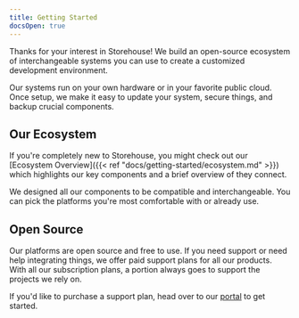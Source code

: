 ```yaml
---
title: Getting Started
docsOpen: true
---
```


Thanks for your interest in Storehouse!  We build an open-source ecosystem of
interchangeable systems you can use to create a customized development
environment.

Our systems run on your own hardware or in your favorite public cloud.  Once
setup, we make it easy to update your system, secure things, and backup crucial
components.

## Our Ecosystem

If you're completely new to Storehouse, you might check out our [Ecosystem
Overview]({{< ref "docs/getting-started/ecosystem.md" >}}) which highlights our
key components and a brief overview of they connect.

We designed all our components to be compatible and interchangeable.  You can
pick the platforms you're most comfortable with or already use.

## Open Source

Our platforms are open source and free to use.  If you need support or need help
integrating things, we offer paid support plans for all our products.  With all
our subscription plans, a portion always goes to support the projects we rely
on.

If you'd like to purchase a support plan, head over to our
[portal](https://portal.storehouse.dev/start) to get started.
